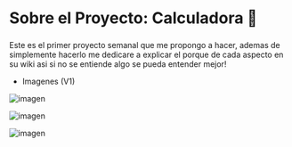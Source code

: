 <h1 align="left">Sobre el Proyecto: Calculadora 🤔</h1>

###

<p align="left">Este es el primer proyecto semanal que me propongo a hacer, ademas de simplemente hacerlo me dedicare a explicar el porque de cada aspecto en su wiki asi si no se entiende algo se pueda entender mejor!</p>

<ul>
  <li>Imagenes (V1)
</ul>

![imagen](https://github.com/user-attachments/assets/2d9437f4-6795-4646-be01-5b4eced26ade)

![imagen](https://github.com/user-attachments/assets/5ec44e56-398c-4a69-ad17-c64cf38737ad)

![imagen](https://github.com/user-attachments/assets/c5e97a81-29b9-49e1-9fd7-e642b8318286)
